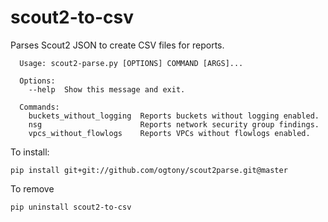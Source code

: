 # scout2-to-csv
Parses Scout2 JSON to create CSV files for reports.
~~~~
  Usage: scout2-parse.py [OPTIONS] COMMAND [ARGS]...

  Options:
    --help  Show this message and exit.

  Commands:
    buckets_without_logging  Reports buckets without logging enabled.
    nsg                      Reports network security group findings.
    vpcs_without_flowlogs    Reports VPCs without flowlogs enabled.
~~~~

To install:
~~~~
pip install git+git://github.com/ogtony/scout2parse.git@master
~~~~
To remove
~~~~
pip uninstall scout2-to-csv
~~~~
